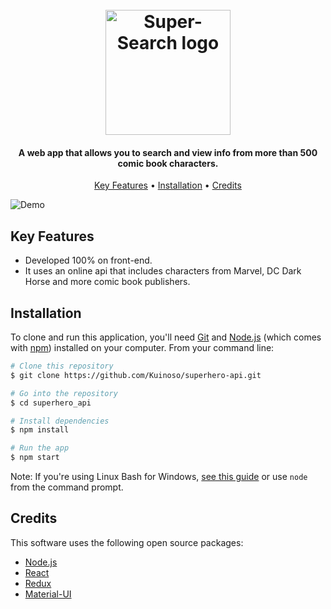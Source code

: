 <h1 align="center">
  <br>
  <a href="https://goofy-boyd-9a2f4f.netlify.app/"><img src="https://i.imgur.com/e2N9MQv.png" alt="Super-Search logo" width="200"></a>
</h1>

<h4 align="center"> A web app that allows you to search and view info from more than 500 comic book characters.</h4>

<p align="center">
  <a href="#key-features">Key Features</a> •
  <a href="#installation">Installation</a> •
  <a href="#credits">Credits</a> 
</p>

<img src="https://i.imgur.com/YINdQLe.png" alt="Demo">

## Key Features

* Developed 100% on front-end.
* It uses an online api that includes characters from Marvel, DC Dark Horse and more comic book publishers.

## Installation

To clone and run this application, you'll need [Git](https://git-scm.com) and [Node.js](https://nodejs.org/en/download/) (which comes with [npm](http://npmjs.com)) installed on your computer. From your command line:

```bash
# Clone this repository
$ git clone https://github.com/Kuinoso/superhero-api.git

# Go into the repository
$ cd superhero_api

# Install dependencies
$ npm install

# Run the app
$ npm start
```

Note: If you're using Linux Bash for Windows, [see this guide](https://www.howtogeek.com/261575/how-to-run-graphical-linux-desktop-applications-from-windows-10s-bash-shell/) or use `node` from the command prompt.

## Credits

This software uses the following open source packages:

- [Node.js](https://nodejs.org/)
- [React](https://github.com/facebook/react/)
- [Redux](https://github.com/reduxjs/redux)
- [Material-UI](https://github.com/mui-org/material-ui)
